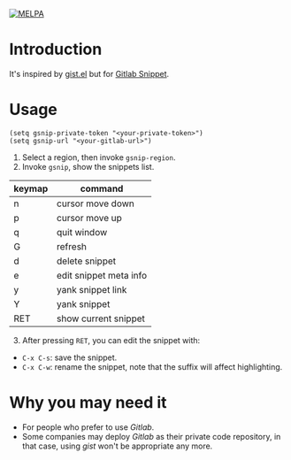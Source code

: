 [![MELPA](https://melpa.org/packages/gsnip-badge.svg)](https://melpa.org/#/gsnip)

# Introduction

It's inspired by [gist.el](https://github.com/defunkt/gist.el) but for [Gitlab
Snippet](https://docs.gitlab.com/ee/api/snippets.html).

# Usage

``` elisp
(setq gsnip-private-token "<your-private-token>")
(setq gsnip-url "<your-gitlab-url>")
```

1. Select a region, then invoke `gsnip-region`.
2. Invoke `gsnip`, show the snippets list.

| keymap | command                |
|--------|------------------------|
| n      | cursor move down       |
| p      | cursor move up         |
| q      | quit window            |
| G      | refresh                |
| d      | delete snippet         |
| e      | edit snippet meta info |
| y      | yank snippet link      |
| Y      | yank snippet           |
| RET    | show current snippet   |

3. After pressing `RET`, you can edit the snippet with:

- `C-x C-s`: save the snippet.
- `C-x C-w`: rename the snippet, note that the suffix will affect highlighting.

# Why you may need it

- For people who prefer to use *Gitlab*.
- Some companies may deploy *Gitlab* as their private code repository, in that
  case, using *gist* won't be appropriate any more.
